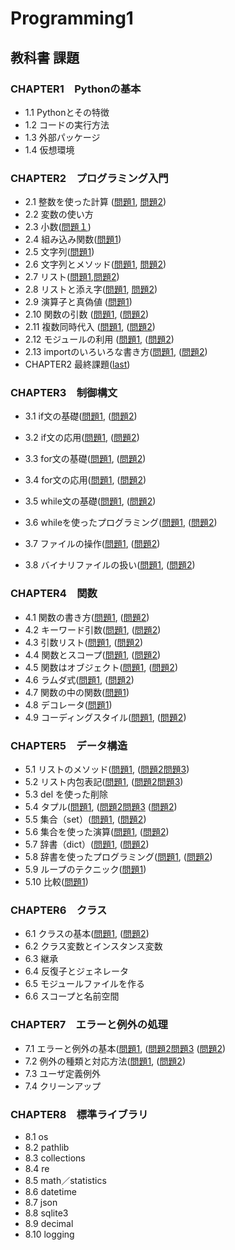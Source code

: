 # Programming1


## 教科書 課題

###  CHAPTER1　Pythonの基本

- 1.1 Pythonとその特徴
- 1.2 コードの実行方法
- 1.3 外部パッケージ
- 1.4 仮想環境
### CHAPTER2　プログラミング入門
- 2.1 整数を使った計算 ([問題1](CHAPTER02/Q2_1_1.py), [問題2](CHAPTER02/Q2_1_2.py))
- 2.2 変数の使い方
- 2.3 小数([問題１](CHAPTER02/Q2_3_1.py))
- 2.4 組み込み関数([問題1](CHAPTER02/Q2_4_1.py))
- 2.5 文字列([問題1](CHAPTER02/Q2_5_2.py))
- 2.6 文字列とメソッド([問題1](CHAPTER02/Q2_6_1.py), [問題2](CHAPTER02/Q2_6_2.py))
- 2.7 リスト([問題1](CHAPTER02/Q2_7_1.py),[問題2](CHAPTER02/Q2_7_2.py))
- 2.8 リストと添え字([問題1](CHAPTER02/Q2_8_1.py), [問題2](CHAPTER02/Q2_8_2.py))
- 2.9 演算子と真偽値 ([問題1](CHAPTER02/Q2_9_1.py))
- 2.10 関数の引数 ([問題1](CHAPTER02/Q2_10_1.py), ([問題2](CHAPTER02/Q2_10_2.py))
- 2.11 複数同時代入 ([問題1](CHAPTER02/Q2_11_1.py), ([問題2](CHAPTER02/Q2_11_2.py))
- 2.12 モジュールの利用 ([問題1](CHAPTER02/Q2_12_1.py), ([問題2](CHAPTER02/Q2_12_2.py))
- 2.13 importのいろいろな書き方([問題1](CHAPTER02/Q2_13_1.py), ([問題2](CHAPTER02/Q2_13_2.py))
 - CHAPTER2 最終課題([last](CHAPTER02/Q2_final.py))
### CHAPTER3　制御構文
- 3.1 if文の基礎([問題1](CHAPTER03/Q3_1_1.py), ([問題2](CHAPTER03/Q3_1_2.py))
- 3.2 if文の応用([問題1](CHAPTER03/Q3_2_1.py), ([問題2](CHAPTER03/Q3_2_2.py))
- 3.3 for文の基礎([問題1](CHAPTER03/Q3_3_1.py), ([問題2](CHAPTER03/Q3_3_2.py))
- 3.4 for文の応用([問題1](CHAPTER03/Q3_4_1.py), ([問題2](CHAPTER03/Q3_4_2.py))
- 3.5 while文の基礎([問題1](CHAPTER03/Q3_5_1.py), ([問題2](CHAPTER03/Q3_5_2.py))
- 3.6 whileを使ったプログラミング([問題1](CHAPTER03/Q3_6_1.py), ([問題2](CHAPTER03/Q3_6_2.py))
- 3.7 ファイルの操作([問題1](CHAPTER03/Q3_7_1.py), ([問題2](CHAPTER03/Q3_7_2.py))

- 3.8 バイナリファイルの扱い([問題1](CHAPTER03/Q3_8_1.py), ([問題2](CHAPTER03/Q3_8_2.py))
### CHAPTER4　関数
- 4.1 関数の書き方([問題1](CHAPTER04/Q4_1_1.py), ([問題2](CHAPTER04/Q4_1_2.py))
- 4.2 キーワード引数([問題1](CHAPTER04/Q4_2_1.py), ([問題2](CHAPTER04/Q4_2_2.py))
- 4.3 引数リスト([問題1](CHAPTER04/Q4_3_1.py), ([問題2](CHAPTER04/Q4_3_2.py))
- 4.4 関数とスコープ([問題1](CHAPTER04/Q4_4_1.py), ([問題2](CHAPTER04/Q4_4_2.py))
- 4.5 関数はオブジェクト([問題1](CHAPTER04/Q4_5_1.py), ([問題2](CHAPTER04/Q4_5_2.py))
- 4.6 ラムダ式([問題1](CHAPTER04/Q4_6_1.py), ([問題2](CHAPTER04/Q4_6_2.py))
- 4.7 関数の中の関数([問題1](CHAPTER04/Q4_7_1.py))
- 4.8 デコレータ([問題1](CHAPTER04/Q4_8_1.py))
- 4.9 コーディングスタイル([問題1](CHAPTER04/Q4_9_1.py), ([問題2](CHAPTER04/Q4_9_2.py))
### CHAPTER5　データ構造
- 5.1 リストのメソッド([問題1](CHAPTER05/Q5_1_1.py), ([問題2](CHAPTER05/Q5_1_2.py)[問題3](CHAPTER05/Q5_1_3.py))
- 5.2 リスト内包表記([問題1](CHAPTER05/Q5_2_1.py), ([問題2](CHAPTER05/Q5_2_2.py)[問題3](CHAPTER05/Q5_2_3.py))
- 5.3 del を使った削除
- 5.4 タプル([問題1](CHAPTER05/Q5_4_1.py), ([問題2](CHAPTER05/Q5_4_2.py)[問題3](CHAPTER05/Q5_4_3.py) ([問題2](CHAPTER05/Q5_4_4.py))
- 5.5 集合（set）([問題1](CHAPTER05/Q5_5_1.py), ([問題2](CHAPTER05/Q5_5_2.py))
- 5.6 集合を使った演算([問題1](CHAPTER05/Q5_6_1.py), ([問題2](CHAPTER05/Q5_6_2.py))
- 5.7 辞書（dict）([問題1](CHAPTER05/Q5_7_1.py), ([問題2](CHAPTER05/Q5_7_2.py))
- 5.8 辞書を使ったプログラミング([問題1](CHAPTER05/Q5_8_1.py), ([問題2](CHAPTER05/Q5_8_2.py))
- 5.9 ループのテクニック([問題1](CHAPTER05/Q5_9_1.py))
- 5.10 比較([問題1](CHAPTER05/Q5_10_1.py))
### CHAPTER6　クラス
- 6.1 クラスの基本([問題1](CHAPTER06/Q6_1_1.py), ([問題2](CHAPTER06/Q6_1_2.py))
- 6.2 クラス変数とインスタンス変数
- 6.3 継承
- 6.4 反復子とジェネレータ
- 6.5 モジュールファイルを作る
- 6.6 スコープと名前空間
###  CHAPTER7　エラーと例外の処理
- 7.1 エラーと例外の基本([問題1](CHAPTER07/Q7_1_1.py), ([問題2](CHAPTER07/Q7_1_2.py)[問題3](CHAPTER07/Q7_1_3.py) ([問題2](CHAPTER07/Q7_1_4.py))
- 7.2 例外の種類と対応方法([問題1](CHAPTER07/Q7_2_1.py), ([問題2](CHAPTER07/Q7_2_2.py))
- 7.3 ユーザ定義例外
- 7.4 クリーンアップ
###  CHAPTER8　標準ライブラリ
- 8.1 os
- 8.2 pathlib
- 8.3 collections
- 8.4 re
- 8.5 math／statistics
- 8.6 datetime
- 8.7 json
- 8.8 sqlite3
- 8.9 decimal
- 8.10 logging

